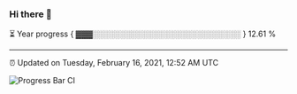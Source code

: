 ### Hi there 👋

⏳ Year progress { ▓▓▓░░░░░░░░░░░░░░░░░░░░░░░░░░░ } 12.61 %

---

⏰ Updated on Tuesday, February 16, 2021, 12:52 AM UTC

![Progress Bar CI](https://github.com/arthurbuhl/arthurbuhl/workflows/Progress%20Bar%20CI/badge.svg)
